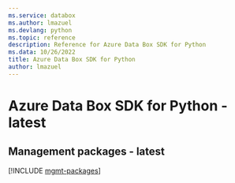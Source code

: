 ```yaml
---
ms.service: databox
ms.author: lmazuel
ms.devlang: python
ms.topic: reference
description: Reference for Azure Data Box SDK for Python
ms.data: 10/26/2022
title: Azure Data Box SDK for Python
author: lmazuel
---
```

# Azure Data Box SDK for Python - latest

## Management packages - latest
[!INCLUDE [mgmt-packages](data-box-mgmt-index.md)]